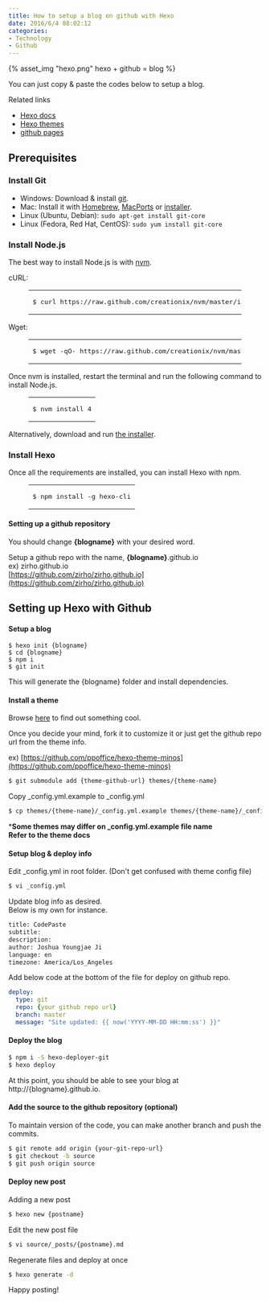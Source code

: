```yaml
---
title: How to setup a blog on github with Hexo
date: 2016/6/4 08:02:12
categories: 
- Technology
- Github
---
```


{% asset_img "hexo.png" hexo + github = blog %}

You can just copy & paste the codes below to setup a blog.

Related links  
* [Hexo docs](https://hexo.io/docs/)
* [Hexo themes](https://hexo.io/themes/)
* [github pages](https://pages.github.com/)

## Prerequisites

<div>
<h3 id="Install-Git" class="article-heading"><a href="#Install-Git" class="headerlink" title="Install Git"></a>Install Git<a class="article-anchor" href="#Install-Git" aria-hidden="true"></a></h3>
<ul>
<li>Windows: Download &amp; install <a href="https://git-scm.com/download/win" target="_blank" rel="external">git</a>.</li>
<li>Mac: Install it with <a href="http://mxcl.github.com/homebrew/" target="_blank" rel="external">Homebrew</a>, <a href="http://www.macports.org/" target="_blank" rel="external">MacPorts</a> or <a href="http://sourceforge.net/projects/git-osx-installer/" target="_blank" rel="external">installer</a>.</li>
<li>Linux (Ubuntu, Debian): <code>sudo apt-get install git-core</code></li>
<li>Linux (Fedora, Red Hat, CentOS): <code>sudo yum install git-core</code></li>
</ul>
<h3 id="Install-Node-js" class="article-heading"><a href="#Install-Node-js" class="headerlink" title="Install Node.js"></a>Install Node.js<a class="article-anchor" href="#Install-Node-js" aria-hidden="true"></a></h3><p>The best way to install Node.js is with <a href="https://github.com/creationix/nvm" target="_blank" rel="external">nvm</a>.</p>
<p>cURL:</p>
<figure class="highlight bash"><table><tbody><tr><td class="code"><pre><span class="line">$ curl https://raw.github.com/creationix/nvm/master/install.sh | sh</span><br></pre></td></tr></tbody></table></figure>
<p>Wget:</p>
<figure class="highlight bash"><table><tbody><tr><td class="code"><pre><span class="line">$ wget -qO- https://raw.github.com/creationix/nvm/master/install.sh | sh</span><br></pre></td></tr></tbody></table></figure>
<p>Once nvm is installed, restart the terminal and run the following command to install Node.js.</p>
<figure class="highlight bash"><table><tbody><tr><td class="code"><pre><span class="line">$ nvm install 4</span><br></pre></td></tr></tbody></table></figure>
<p>Alternatively, download and run <a href="http://nodejs.org/" target="_blank" rel="external">the installer</a>.</p>
<h3 id="Install-Hexo" class="article-heading"><a href="#Install-Hexo" class="headerlink" title="Install Hexo"></a>Install Hexo<a class="article-anchor" href="#Install-Hexo" aria-hidden="true"></a></h3><p>Once all the requirements are installed, you can install Hexo with npm.</p>
<figure class="highlight bash"><table><tbody><tr><td class="code"><pre><span class="line">$ npm install -g hexo-cli</span><br></pre></td></tr></tbody></table></figure>
</div>


#### Setting up a github repository

You should change **{blogname}** with your desired word.

Setup a github repo with the name, **{blogname}**.github.io  
ex) zirho.github.io     
[https://github.com/zirho/zirho.github.io](https://github.com/zirho/zirho.github.io)     

## Setting up Hexo with Github  

#### Setup a blog 

```
$ hexo init {blogname}
$ cd {blogname}
$ npm i
$ git init
```
This will generate the {blogname} folder and install dependencies.

#### Install a theme 

Browse [here](https://hexo.io/themes/) to find out something cool.

Once you decide your mind, fork it to customize it or just get the github repo url from the theme info.

ex) [https://github.com/ppoffice/hexo-theme-minos](https://github.com/ppoffice/hexo-theme-minos)
```bash
$ git submodule add {theme-github-url} themes/{theme-name}
```
  
   
Copy _config.yml.example to _config.yml
```bash
$ cp themes/{theme-name}/_config.yml.example themes/{theme-name}/_config.yml
```
***Some themes may differ on _config.yml.example file name**  
**Refer to the theme docs**  


#### Setup blog & deploy info 

Edit _config.yml in root folder. (Don't get confused with theme config file)

```bash
$ vi _config.yml
```

Update blog info as desired.  
Below is my own for instance.  

```bash
title: CodePaste 
subtitle:
description:
author: Joshua Youngjae Ji
language: en
timezone: America/Los_Angeles
```

Add below code at the bottom of the file for deploy on github repo.  

```yml
deploy:
  type: git
  repo: {your github repo url}
  branch: master
  message: "Site updated: {{ now('YYYY-MM-DD HH:mm:ss') }}"
```

#### Deploy the blog

```bash
$ npm i -S hexo-deployer-git
$ hexo deploy
```

At this point, you should be able to see your blog at http://{blogname}.github.io. 

#### Add the source to the github repository (optional)

To maintain version of the code, you can make another branch and push the commits.  

```bash
$ git remote add origin {your-git-repo-url}
$ git checkout -b source 
$ git push origin source 
```

#### Deploy new post 

Adding a new post

```bash
$ hexo new {postname}
```

Edit the new post file

```bash
$ vi source/_posts/{postname}.md
```

Regenerate files and deploy at once

```bash
$ hexo generate -d
```


Happy posting!


